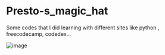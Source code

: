# Presto-s_magic_hat
Some codes that I did learning with different sites like python , freecodecamp, codedex...

![image](https://user-images.githubusercontent.com/61397438/218864353-4153c3b3-0eb5-4d40-a40d-e67b0fabd454.png)
